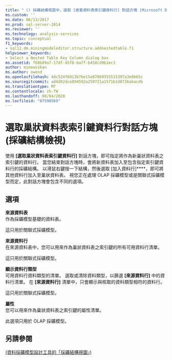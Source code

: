 ```yaml
---
title: " () 採礦結構視圖中，選取 [嵌套資料表索引鍵資料行] 對話方塊 |Microsoft Docs"
ms.custom: ''
ms.date: 06/13/2017
ms.prod: sql-server-2014
ms.reviewer: ''
ms.technology: analysis-services
ms.topic: conceptual
f1_keywords:
- sql12.dm.miningmodeleditor.structure.addnestedtable.f1
helpviewer_keywords:
- Select a Nested Table Key Column dialog box
ms.assetid: f68b89a7-17df-45f8-ba7f-b458cd9b1ec3
author: minewiskan
ms.author: owend
ms.openlocfilehash: 4dc524f6913b7be15e87869355515397a3e0b65c
ms.sourcegitcommit: ad4d92dce894592a259721a1571b1d8736abacdb
ms.translationtype: MT
ms.contentlocale: zh-TW
ms.lasthandoff: 08/04/2020
ms.locfileid: "87598569"
---
```

# <a name="select-a-nested-table-key-column-dialog-box-mining-structure-view"></a>選取巢狀資料表索引鍵資料行對話方塊 (採礦結構檢視)
  使用 **[選取巢狀資料表索引鍵資料行]** 對話方塊，即可指定將作為新巢狀資料表之索引鍵的資料行。 當您結束對話方塊時，會將新資料表加入至包含指定索引鍵資料行的採礦結構。 以滑鼠右鍵按一下結構，然後選取 [加入資料行]****，即可將其他資料行加入至巢狀資料表。 視您正在處理 OLAP 採礦模型或是關聯式採礦模型而定，此對話方塊會包含不同的選項。  
  
## <a name="options"></a>選項  
 **來源資料表**  
 作為採礦模型基礎的資料表。  
  
 這只用於關聯式採礦模型。  
  
 **來源資料行**  
 在來源資料表中，您可以用來作為巢狀資料表之索引鍵的所有可用資料行清單。  
  
 這只用於關聯式採礦模型。  
  
 **顯示資料行類型**  
 可用資料行資料類型的清單。 選取或清除資料類型，以篩選 **[來源資料行]** 中的資料行清單。 在 **[來源資料行]** 清單中，只會顯示與核取的資料類型相符的資料行。  
  
 這只用於關聯式採礦模型。  
  
 **屬性**  
 您可以用來作為巢狀資料表之索引鍵的屬性清單。  
  
 此選項只用於 OLAP 採礦模型。  
  
## <a name="see-also"></a>另請參閱  
 [&#40;資料採礦模型設計工具的「採礦結構視圖」&#41;](mining-structure-view-data-mining-model-designer.md)  
  
  
